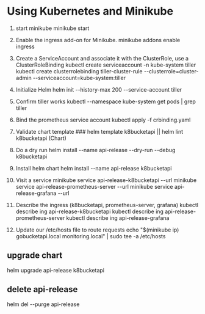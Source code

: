 # Using Kubernetes and Minikube

1. start minikube
minikube start

2. Enable the ingress add-on for Minikube.
minikube addons enable ingress

3. Create a ServiceAccount and associate it with the ClusterRole, use a ClusterRoleBinding
kubectl create serviceaccount -n kube-system tiller
kubectl create clusterrolebinding tiller-cluster-rule --clusterrole=cluster-admin --serviceaccount=kube-system:tiller

4. Initialize Helm
helm init --history-max 200 --service-account tiller

5. Confirm tiller works
kubectl --namespace kube-system get pods | grep tiller

6. Bind the prometheus service account
kubectl apply -f crbinding.yaml

7. Validate chart template ###
helm template k8bucketapi || helm lint k8bucketapi (Chart)

8. Do a dry run
helm install --name api-release --dry-run --debug k8bucketapi

9. Install helm chart
helm install --name api-release k8bucketapi

10. Visit a service
minikube service api-release-k8bucketapi --url
minikube service api-release-prometheus-server --url
minikube service api-release-grafana --url

11. Describe the ingress (k8bucketapi, prometheus-server, grafana)
kubectl describe ing api-release-k8bucketapi
kubectl describe ing api-release-prometheus-server
kubectl describe ing api-release-grafana

12. Update our /etc/hosts file to route requests
echo "$(minikube ip) gobucketapi.local monitoring.local" | sudo tee -a /etc/hosts

## upgrade chart

helm upgrade api-release k8bucketapi

## delete api-release

helm del --purge api-release 
